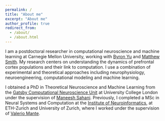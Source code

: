 ```yaml
---
permalink: /
title: "About me"
excerpt: "About me"
author_profile: true
redirect_from: 
  - /about/
  - /about.html
---
```


I am a postdoctoral researcher in computational neuroscience and machine learning at Carnegie Mellon University, working with [Byron Yu](https://users.ece.cmu.edu/~byronyu/) and [Matthew Smith](https://smithlab.net/). My research centers on understanding the dynamics of prefrontal cortex populations and their link to computation. I use a combination of experimental and theoretical approaches including neurophysiology, neuroengineering, computational modeling and machine learning.

I obtained a PhD in Theoretical Neuroscience and Machine Learning from the [Gatsby Computational Neuroscience Unit](https://www.ucl.ac.uk/gatsby/) at University College London under the supervision of [Maneesh Sahani](https://www.gatsby.ucl.ac.uk/~maneesh/). Previously, I completed a MSc in Neural Systems and Computation at the [Institute of Neuroinformatics](https://www.ini.uzh.ch/en.html), at ETH-Zurich and University of Zurich, where I worked under the supervision of [Valerio Mante](https://www.ini.uzh.ch/en/research/groups/mante.html).
